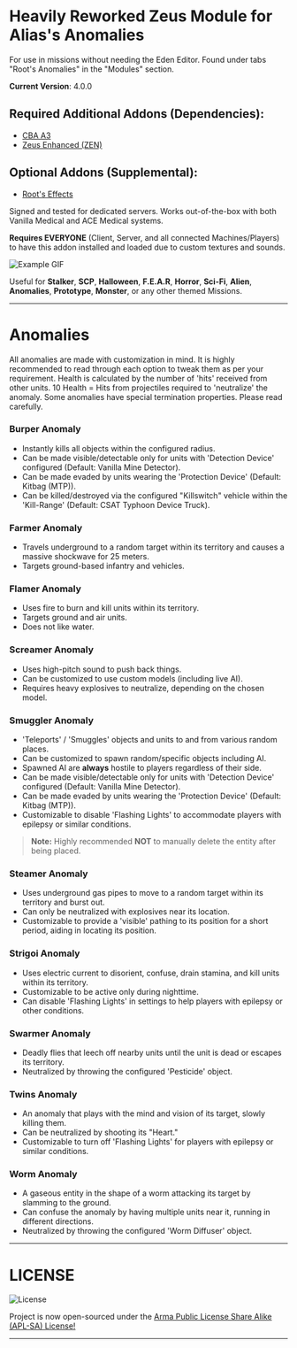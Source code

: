 # Heavily Reworked Zeus Module for Alias's Anomalies

For use in missions without needing the Eden Editor. Found under tabs "Root's Anomalies" in the "Modules" section.

**Current Version**: 4.0.0

## Required Additional Addons (Dependencies):
- [CBA A3](https://steamcommunity.com/workshop/filedetails/?id=450814997)
- [Zeus Enhanced (ZEN)](https://steamcommunity.com/sharedfiles/filedetails/?id=1779063631)

## Optional Addons (Supplemental):
- [Root's Effects](https://steamcommunity.com/sharedfiles/filedetails/?id=2797232351)

Signed and tested for dedicated servers. Works out-of-the-box with both Vanilla Medical and ACE Medical systems.

**Requires EVERYONE** (Client, Server, and all connected Machines/Players) to have this addon installed and loaded due to custom textures and sounds.

![Example GIF](https://i.imgur.com/EWy3dQc.gif)

Useful for **Stalker**, **SCP**, **Halloween**, **F.E.A.R**, **Horror**, **Sci-Fi**, **Alien**, **Anomalies**, **Prototype**, **Monster**, or any other themed Missions.

---

#  Anomalies 

All anomalies are made with customization in mind. It is highly recommended to read through each option to tweak them as per your requirement. Health is calculated by the number of 'hits' received from other units. 10 Health = Hits from projectiles required to 'neutralize' the anomaly. Some anomalies have special termination properties. Please read carefully.

### **Burper Anomaly**
- Instantly kills all objects within the configured radius.
- Can be made visible/detectable only for units with 'Detection Device' configured (Default: Vanilla Mine Detector).
- Can be made evaded by units wearing the 'Protection Device' (Default: Kitbag (MTP)).
- Can be killed/destroyed via the configured "Killswitch" vehicle within the 'Kill-Range' (Default: CSAT Typhoon Device Truck).

### **Farmer Anomaly**
- Travels underground to a random target within its territory and causes a massive shockwave for 25 meters.
- Targets ground-based infantry and vehicles.

### **Flamer Anomaly**
- Uses fire to burn and kill units within its territory. 
- Targets ground and air units.
- Does not like water.

### **Screamer Anomaly**
- Uses high-pitch sound to push back things.
- Can be customized to use custom models (including live AI).
- Requires heavy explosives to neutralize, depending on the chosen model.

### **Smuggler Anomaly**
- 'Teleports' / 'Smuggles' objects and units to and from various random places.
- Can be customized to spawn random/specific objects including AI.
- Spawned AI are **always** hostile to players regardless of their side.
- Can be made visible/detectable only for units with 'Detection Device' configured (Default: Vanilla Mine Detector).
- Can be made evaded by units wearing the 'Protection Device' (Default: Kitbag (MTP)).
- Customizable to disable 'Flashing Lights' to accommodate players with epilepsy or similar conditions.
> **Note:** Highly recommended **NOT** to manually delete the entity after being placed.

### **Steamer Anomaly**
- Uses underground gas pipes to move to a random target within its territory and burst out.
- Can only be neutralized with explosives near its location.
- Customizable to provide a 'visible' pathing to its position for a short period, aiding in locating its position.

### **Strigoi Anomaly**
- Uses electric current to disorient, confuse, drain stamina, and kill units within its territory.
- Customizable to be active only during nighttime.
- Can disable 'Flashing Lights' in settings to help players with epilepsy or other conditions.

### **Swarmer Anomaly**
- Deadly flies that leech off nearby units until the unit is dead or escapes its territory.
- Neutralized by throwing the configured 'Pesticide' object.

### **Twins Anomaly**
- An anomaly that plays with the mind and vision of its target, slowly killing them.
- Can be neutralized by shooting its "Heart."
- Customizable to turn off 'Flashing Lights' for players with epilepsy or similar conditions.

### **Worm Anomaly**
- A gaseous entity in the shape of a worm attacking its target by slamming to the ground.
- Can confuse the anomaly by having multiple units near it, running in different directions.
- Neutralized by throwing the configured 'Worm Diffuser' object.

---

#  LICENSE 

![License](https://i.imgur.com/jUUdDUu.png)

Project is now open-sourced under the [Arma Public License Share Alike (APL-SA) License!](https://www.bohemia.net/community/licenses/arma-public-license-share-alike)

---
